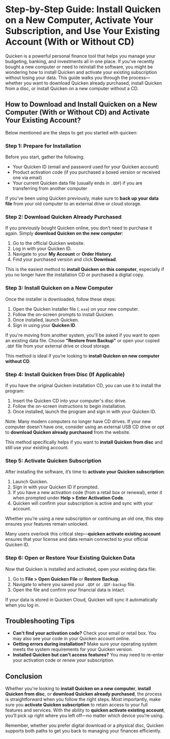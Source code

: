 # Step-by-Step Guide: Install Quicken on a New Computer, Activate Your Subscription, and Use Your Existing Account (With or Without CD)

Quicken is a powerful personal finance tool that helps you manage your budgeting, banking, and investments all in one place. If you've recently bought a new computer or need to reinstall the software, you might be wondering how to install Quicken and activate your existing subscription without losing your data. This guide walks you through the process—whether you want to download Quicken already purchased, install Quicken from a disc, or install Quicken on a new computer without a CD.


## How to Download and Install Quicken on a New Computer (With or Without CD) and Activate Your Existing Account?

Below mentioned are the steps to get you started with quicken:

### Step 1: Prepare for Installation

Before you start, gather the following:

* Your Quicken ID (email and password used for your Quicken account)
* Product activation code (if you purchased a boxed version or received one via email)
* Your current Quicken data file (usually ends in `.QDF`) if you are transferring from another computer

If you've been using Quicken previously, make sure to **back up your data file** from your old computer to an external drive or cloud storage.


### Step 2: Download Quicken Already Purchased

If you previously bought Quicken online, you don’t need to purchase it again. Simply **download Quicken on the new computer**:

1. Go to the official Quicken website.
2. Log in with your Quicken ID.
3. Navigate to your **My Account** or **Order History**.
4. Find your purchased version and click **Download**.

This is the easiest method to **install Quicken on this computer**, especially if you no longer have the installation CD or purchased a digital copy.


### Step 3: Install Quicken on a New Computer

Once the installer is downloaded, follow these steps:

1. Open the Quicken installer file (`.exe`) on your new computer.
2. Follow the on-screen prompts to install Quicken.
3. Once installed, launch Quicken.
4. Sign in using your **Quicken ID**.

If you're moving from another system, you'll be asked if you want to open an existing data file. Choose **"Restore from Backup"** or open your copied `.QDF` file from your external drive or cloud storage.

This method is ideal if you’re looking to **install Quicken on new computer without CD**.


### Step 4: Install Quicken from Disc (If Applicable)

If you have the original Quicken installation CD, you can use it to install the program:

1. Insert the Quicken CD into your computer's disc drive.
2. Follow the on-screen instructions to begin installation.
3. Once installed, launch the program and sign in with your Quicken ID.

Note: Many modern computers no longer have CD drives. If your new computer doesn't have one, consider using an external USB CD drive or opt to **download Quicken already purchased** from the website.

This method specifically helps if you want to **install Quicken from disc** and still use your existing account.


### Step 5: Activate Quicken Subscription

After installing the software, it’s time to **activate your Quicken subscription**:

1. Launch Quicken.
2. Sign in with your Quicken ID if prompted.
3. If you have a new activation code (from a retail box or renewal), enter it when prompted under **Help > Enter Activation Code**.
4. Quicken will confirm your subscription is active and sync with your account.

Whether you’re using a new subscription or continuing an old one, this step ensures your features remain unlocked.

Many users overlook this critical step—**quicken activate existing account** ensures that your license and data remain connected to your official Quicken ID.


### Step 6: Open or Restore Your Existing Quicken Data

Now that Quicken is installed and activated, open your existing data file:

1. Go to **File > Open Quicken File** or **Restore Backup**.
2. Navigate to where you saved your `.QDF` or `.QDF-backup` file.
3. Open the file and confirm your financial data is intact.

If your data is stored in Quicken Cloud, Quicken will sync it automatically when you log in.


## Troubleshooting Tips

* **Can't find your activation code?** Check your email or retail box. You may also see your code in your Quicken account online.
* **Getting errors during installation?** Make sure your operating system meets the system requirements for your Quicken version.
* **Installed Quicken but can't access features?** You may need to re-enter your activation code or renew your subscription.


## Conclusion

Whether you're looking to **install Quicken on a new computer**, **install Quicken from disc**, or **download Quicken already purchased**, the process is straightforward when you follow the right steps. Most importantly, make sure you **activate Quicken subscription** to retain access to your full features and services. With the ability to **quicken activate existing account**, you’ll pick up right where you left off—no matter which device you’re using.

Remember, whether you prefer digital download or a physical disc, Quicken supports both paths to get you back to managing your finances efficiently.
